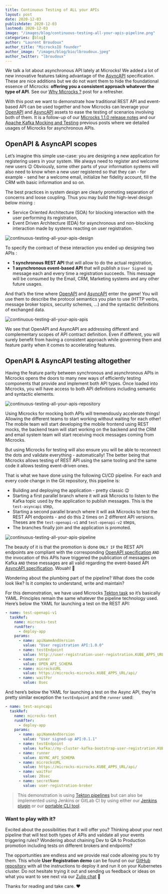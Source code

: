 ```yaml
---
title: Continuous Testing of ALL your APIs
layout: post
date: 2020-12-03
publishdate: 2020-12-03
lastmod: 2020-12-03
image: "/images/blog/continuous-testing-all-your-apis-pipeline.png"
categories: [blog]
author: "Laurent Broudoux"
author_title: "MicrocksIO founder"
author_image: "/images/blog/bio/lbroudoux.jpeg"
author_twitter: "lbroudoux"
---
```


We talk a lot about asynchronous API lately at Microcks! We added a lot of new innovative features taking advantage of the [AsyncAPI](https://www.asyncapi.com/) specification. These are nice additions but we do not want them to hide the foundational essence of Microcks: **offering you a consistent approach whatever the type of API**. See our [Why Microcks ?](https://microcks.io/blog/why-microcks/) post for a refresher. 

With this post we want to demonstrate how traditional REST API and event-based API can be used together and how Microcks can leverage your [OpenAPI](https://www.openapis.org/) and [AsyncAPI](https://www.asyncapi.com/) assets to ease the testing of scenarios involving both of them. It is a follow-up of our [Microcks 1.1.0 release notes](https://microcks.io/blog/microcks-1.1.0-release/) and our [Apache Kafka Mocking and Testing](https://microcks.io/blog/apache-kafka-mocking-testing/) previous posts where we detailed usages of Microcks for asynchronous APIs.

## OpenAPI & AsyncAPI scopes

Let’s imagine this simple use-case: you are designing a new application for registering users in your system. We always need to register and welcome new users 😉 Obviously, some other parts of your information systems will also need to know when a new user registered so that they can - for example - send her a welcome email, initialize her fidelity account, fill the CRM with basic information and so on.

The best practices in system design are clearly promoting separation of concerns and loose coupling. Thus you may build the high-level design below mixing :

* Service Oriented Architecture (SOA) for blocking interaction with the user performing its registration,
* Event Driven Architecture (EDA) for asynchronous and non-blocking interaction made by systems reacting on user registration.

![continuous-testing-all-your-apis-design](/images/blog/continuous-testing-all-your-apis-design.png)

To specify the contract of these interaction you ended up designing two APIs :

* **1 synchronous REST API** that will allow to do the actual registration, 
* **1 asynchronous event-based API** that will publish a `User Signed Up` message each and every time a registration succeeds. This message will be consumed by the Email, CRM, Marketing systems and any other future usages.

And that’s the time where [OpenAPI](https://www.openapis.org/) and [AsyncAPI](https://www.asyncapi.com/) enter the game! You will use them to describe the protocol semantics you plan to use (HTTP verbs, message broker topics, security schemes, ...) and the syntactic definitions of exchanged data.

![continuous-testing-all-your-apis-apis](/images/blog/continuous-testing-all-your-apis-apis.png)

We see that OpenAPI and AsyncAPI are addressing different and complementary scopes of API contract definition. Even if different, you will surely benefit from having a consistent approach while governing them and feature parity when it comes to accelerating features.

## OpenAPI & AsyncAPI testing altogether

Having the feature parity between synchronous and asynchronous APIs in Microcks opens the doors to many new ways of efficiently testing components that provide and implement both API types. Once loaded into Microcks, you will have access to both API definitions including semantic and syntactic elements.

![continuous-testing-all-your-apis-repository](/images/blog/continuous-testing-all-your-apis-repository.png)

Using Microcks for mocking both APIs will tremendously accelerate things! Allowing the different teams to start working without waiting for each other! The mobile team will start developing the mobile frontend using REST mocks, the backend team will start working on the backend and the CRM and email system team will start receiving mock messages coming from Microcks.

But using Microcks for testing will also ensure you will be able to reconnect the dots and validate everything - automatically! The better being that Microcks allows testing of REST API using the same tooling and the same code it allows testing event-driven ones.

That is what we have done using the following CI/CD pipeline. For each and every code change in the Git repository, this pipeline is:

* Building and deploying the application - pretty classic 😉
* Starting a first parallel branch where it will ask Microcks to listen to the Kafka topic used by the application to publish messages. This is the `test-asyncapi` step,
* Starting a second parallel branch where it will ask Microcks to test the REST API endpoints - and do this 2 times on 2 different API versions. Theses are the `test-openapi-v1` and `test-openapi-v2` steps,
* The branches finally join and the application is promoted.

![continuous-testing-all-your-apis-pipeline](/images/blog/continuous-testing-all-your-apis-pipeline.png)

The beauty of it is that the promotion is done `ONLY IF` the REST API endpoints are compliant with the corresponding [OpenAPI specification](https://swagger.io/specification/) `AND` the invocation of this APIs have triggered the publication of messages on Kafka `AND` these messages are all valid regarding the event-based API [AsyncAPI specification](https://www.asyncapi.com/docs/specifications/2.0.0). Wouah! 🎉

Wondering about the plumbing part of the pipeline? What does the code look like? Is it complex to understand, write and maintain?

For this demonstration, we have used Microcks [Tekton task](https://microcks.io/documentation/automating/tekton/) so it’s basically YAML. Principles remain the same whatever the pipeline technology used. Here’s below the YAML for launching a test on the REST API:

```yaml
- name: test-openapi-v1
  taskRef:
    name: microcks-test
    runAfter:
      - deploy-app
    params:
      - name: apiNameAndVersion
        value: "User registration API:1.0.0"
      - name: testEndpoint
        value: http://user-registration-user-registration.KUBE_APPS_URL
      - name: runner
        value: OPEN_API_SCHEMA
      - name: microcksURL
        value: https://microcks-microcks.KUBE_APPS_URL/api/
      - name: waitFor
        value: 8sec
```

And here’s below the YAML for launching a test on the Async API, they’re pretty similar exception the `testEndpoint` and the `runner` used:

```yaml
- name: test-asyncapi
  taskRef:
    name: microcks-test
    runAfter:
      - deploy-app
    params:
      - name: apiNameAndVersion
        value: "User signed-up API:0.1.1"
      - name: testEndpoint
        value: kafka://my-cluster-kafka-bootstrap-user-registration.KUBE_APPS_URL:443/user-signed-up
      - name: runner
        value: ASYNC_API_SCHEMA
      - name: microcksURL
        value: https://microcks-microcks.KUBE_APPS_URL/api/
      - name: waitFor
        value: 20sec
      - name: secretName
        value: user-registration-broker
```

> This demonstration is using [Tekton pipelines](https://tekton.dev/) but can also be implemented using Jenkins or GitLab CI by using either our [Jenkins plugin](https://microcks.io/documentation/automating/jenkins/) or our [portable CLI tool](https://microcks.io/documentation/automating/cli/).

### Want to play with it?

Excited about the possibilities that it will offer you? Thinking about your next pipeline that will test both types of APIs and validate all your events triggering rules? Wondering about chaining Dev to QA to Production promotion including tests on different brokers and endpoints?

The opportunities are endless and we provide real code allowing you to try them. This whole **User Registration demo** can be found on our [GitHub repository](https://github.com/microcks/api-lifecycle/tree/master/user-registration-demo) with all the instructions to deploy it and run it on your Kubernetes cluster. Do not hesitate trying it out and sending us feedback or ideas on what you want to see next via our [Zulip chat](https://microcksio.zulipchat.com) 🐙

Thanks for reading and take care. ❤️
